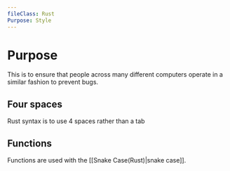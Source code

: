 ```yaml
---
fileClass: Rust
Purpose: Style
---
```

# Purpose

This is to ensure that people across many different computers operate in a similar fashion to prevent bugs. 

## Four spaces

Rust syntax is to use 4 spaces rather than a tab

## Functions

Functions are used with the [[Snake Case(Rust)|snake case]].


